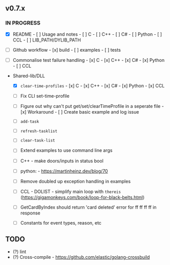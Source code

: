 ## v0.7.x

### IN PROGRESS
  - [x] README
        - [ ] Usage and notes
              - [ ] C
              - [ ] C++
              - [ ] C#
              - [ ] Python
              - [ ] CCL
              - [ ] LIB_PATH/DYLIB_PATH

  - [ ] Github workflow
        - [x] build
        - [ ] examples
        - [ ] tests

  - [ ] Commonalise test failure handling
        - [x] C
        - [x] C++
        - [x] C#
        - [x] Python
        - [ ] CCL

- Shared-lib/DLL
  - [x] `clear-time-profiles`
        - [x] C
        - [x] C++
        - [x] C#
        - [x] Python
        - [x] CCL

  - [ ] Fix CLI set-time-profile
  - [ ] Figure out why can't put get/set/clearTimeProfile in a seperate file
        - [x] Workaround
        - [ ] Create basic example and log issue

  - [ ] `add-task`
  - [ ] `refresh-tasklist`
  - [ ] `clear-task-list`

  - [ ] Extend examples to use command line args
  - [ ] C++ 
        - make doors/inputs in status bool
  - [ ] python: 
        - https://martinheinz.dev/blog/70
  - [ ] Remove doubled up exception handling in examples
  - [ ] CCL
        - DOLIST
        - simplify main loop with `thereis` (https://gigamonkeys.com/book/loop-for-black-belts.html)
  - [ ] GetCardByIndex should return 'card deleted' error for ff ff ff ff in response
  - [ ] Constants for event types, reason, etc

## TODO

- (?) lint
- (?) Cross-compile
      - https://github.com/elastic/golang-crossbuild

